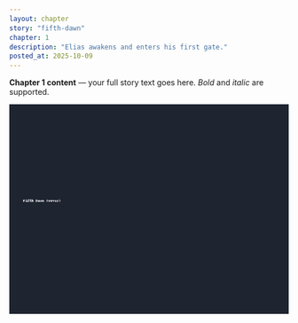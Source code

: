 ```yaml
---
layout: chapter
story: "fifth-dawn"
chapter: 1
description: "Elias awakens and enters his first gate."
posted_at: 2025-10-09
---
```


**Chapter 1 content** — your full story text goes here. _Bold_ and *italic* are supported.

![An image in the story](/assets/covers/fifth-dawn.jpg)
